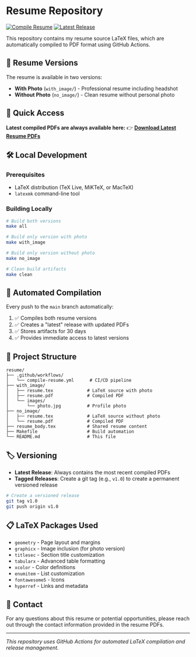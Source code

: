 # Resume Repository

[![Compile Resume](https://github.com/antoinedenovembre/resume/actions/workflows/compile-resume.yml/badge.svg)](https://github.com/antoinedenovembre/resume/actions/workflows/compile-resume.yml)
[![Latest Release](https://img.shields.io/github/v/release/antoinedenovembre/resume?label=Latest%20PDFs)](https://github.com/antoinedenovembre/resume/releases/latest)

This repository contains my resume source LaTeX files, which are automatically compiled to PDF format using GitHub Actions.

## 📄 Resume Versions

The resume is available in two versions:

- **With Photo** (`with_image/`) - Professional resume including headshot
- **Without Photo** (`no_image/`) - Clean resume without personal photo

## 🚀 Quick Access

**Latest compiled PDFs are always available here:**
👉 [**Download Latest Resume PDFs**](https://github.com/antoinedenovembre/resume/releases/latest)

## 🛠️ Local Development

### Prerequisites

- LaTeX distribution (TeX Live, MiKTeX, or MacTeX)
- `latexmk` command-line tool

### Building Locally

```bash
# Build both versions
make all

# Build only version with photo
make with_image

# Build only version without photo
make no_image

# Clean build artifacts
make clean
```

## 🔄 Automated Compilation

Every push to the `main` branch automatically:

1. ✅ Compiles both resume versions
2. ✅ Creates a "latest" release with updated PDFs
3. ✅ Stores artifacts for 30 days
4. ✅ Provides immediate access to latest versions

## 📁 Project Structure

```
resume/
├── .github/workflows/
│   └── compile-resume.yml      # CI/CD pipeline
├── with_image/
│   ├── resume.tex             # LaTeX source with photo
│   ├── resume.pdf             # Compiled PDF
│   └── images/
│       └── photo.jpg          # Profile photo
├── no_image/
│   ├── resume.tex             # LaTeX source without photo
│   └── resume.pdf             # Compiled PDF
├── resume_body.tex            # Shared resume content
├── Makefile                   # Build automation
└── README.md                  # This file
```

## 🏷️ Versioning

- **Latest Release**: Always contains the most recent compiled PDFs
- **Tagged Releases**: Create a git tag (e.g., `v1.0`) to create a permanent versioned release

```bash
# Create a versioned release
git tag v1.0
git push origin v1.0
```

## 📋 LaTeX Packages Used

- `geometry` - Page layout and margins
- `graphicx` - Image inclusion (for photo version)
- `titlesec` - Section title customization
- `tabularx` - Advanced table formatting
- `xcolor` - Color definitions
- `enumitem` - List customization
- `fontawesome5` - Icons
- `hyperref` - Links and metadata

## 📧 Contact

For any questions about this resume or potential opportunities, please reach out through the contact information provided in the resume PDFs.

---

*This repository uses GitHub Actions for automated LaTeX compilation and release management.*